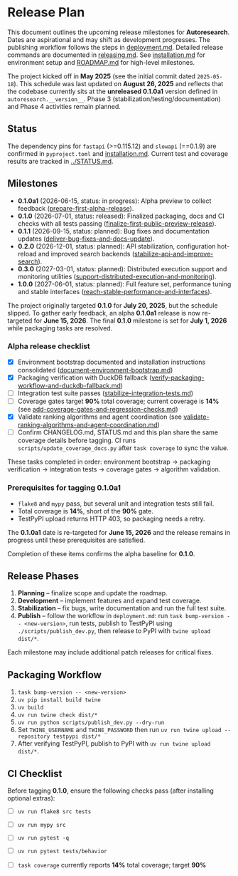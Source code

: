 # Release Plan

This document outlines the upcoming release milestones for **Autoresearch**.
Dates are aspirational and may shift as development progresses.
The publishing workflow follows the steps in
[deployment.md](deployment.md). Detailed release commands are documented in
[releasing.md](releasing.md). See
[installation.md](installation.md) for environment setup and
[ROADMAP.md](../ROADMAP.md) for high-level milestones.

The project kicked off in **May 2025** (see the initial commit dated
`2025-05-18`). This schedule was last updated on **August 26, 2025** and
reflects that the codebase currently sits at the **unreleased 0.1.0a1** version
defined in `autoresearch.__version__`. Phase 3
(stabilization/testing/documentation) and Phase 4 activities remain planned.

## Status

The dependency pins for `fastapi` (>=0.115.12) and `slowapi` (==0.1.9) are
confirmed in `pyproject.toml` and [installation.md](installation.md).
Current test and coverage results are tracked in
[../STATUS.md](../STATUS.md).

## Milestones

- **0.1.0a1** (2026-06-15, status: in progress): Alpha preview to collect
  feedback
  ([prepare-first-alpha-release](
  ../issues/archive/prepare-first-alpha-release.md)).
- **0.1.0** (2026-07-01, status: released): Finalized packaging, docs and CI
  checks with all tests passing
  ([finalize-first-public-preview-release](
  ../issues/archive/finalize-first-public-preview-release.md)).
- **0.1.1** (2026-09-15, status: planned): Bug fixes and documentation updates
  ([deliver-bug-fixes-and-docs-update](
  ../issues/deliver-bug-fixes-and-docs-update.md)).
- **0.2.0** (2026-12-01, status: planned): API stabilization, configuration
  hot-reload and improved search backends
  ([stabilize-api-and-improve-search](
  ../issues/stabilize-api-and-improve-search.md)).
- **0.3.0** (2027-03-01, status: planned): Distributed execution support and
  monitoring utilities
  ([support-distributed-execution-and-monitoring](
  ../issues/archive/support-distributed-execution-and-monitoring.md)).
- **1.0.0** (2027-06-01, status: planned): Full feature set, performance
  tuning and stable interfaces
  ([reach-stable-performance-and-interfaces](
  ../issues/reach-stable-performance-and-interfaces.md)).

The project originally targeted **0.1.0** for **July 20, 2025**, but the
schedule slipped. To gather early feedback, an alpha **0.1.0a1** release is
now re-targeted for **June 15, 2026**. The final **0.1.0** milestone is set
for **July 1, 2026** while packaging tasks are resolved.

### Alpha release checklist

- [x] Environment bootstrap documented and installation instructions
  consolidated
  ([document-environment-bootstrap.md](
  ../issues/archive/document-environment-bootstrap.md))
- [x] Packaging verification with DuckDB fallback
  ([verify-packaging-workflow-and-duckdb-fallback.md](
  ../issues/archive/verify-packaging-workflow-and-duckdb-fallback.md))
- [ ] Integration test suite passes
  ([stabilize-integration-tests.md](
  ../issues/archive/stabilize-integration-tests.md))
- [ ] Coverage gates target **90%** total coverage; current coverage is
  **14%** (see
  [add-coverage-gates-and-regression-checks.md](
  ../issues/archive/add-coverage-gates-and-regression-checks.md))
- [x] Validate ranking algorithms and agent coordination
  (see
  [validate-ranking-algorithms-and-agent-coordination.md](
  ../issues/archive/validate-ranking-algorithms-and-agent-coordination.md))
- [ ] Confirm CHANGELOG.md, STATUS.md and this plan share the same coverage
  details before tagging. CI runs `scripts/update_coverage_docs.py` after
  `task coverage` to sync the value.

These tasks completed in order: environment bootstrap → packaging verification
→ integration tests → coverage gates → algorithm validation.

### Prerequisites for tagging 0.1.0a1

- `flake8` and `mypy` pass, but several unit and integration tests still fail.
- Total coverage is **14%**, short of the **90%** gate.
- TestPyPI upload returns HTTP 403, so packaging needs a retry.

The **0.1.0a1** date is re-targeted for **June 15, 2026** and the release
remains in progress until these prerequisites are satisfied.

Completion of these items confirms the alpha baseline for **0.1.0**.

## Release Phases

1. **Planning** – finalize scope and update the roadmap.
2. **Development** – implement features and expand test coverage.
3. **Stabilization** – fix bugs, write documentation and run the full test
   suite.
4. **Publish** – follow the workflow in `deployment.md`: run
   `task bump-version -- <new-version>`, run tests, publish to TestPyPI using
   `./scripts/publish_dev.py`, then release to PyPI with `twine upload dist/*`.

Each milestone may include additional patch releases for critical fixes.

## Packaging Workflow

1. `task bump-version -- <new-version>`
2. `uv pip install build twine`
3. `uv build`
4. `uv run twine check dist/*`
5. `uv run python scripts/publish_dev.py --dry-run`
6. Set `TWINE_USERNAME` and `TWINE_PASSWORD` then run
   `uv run twine upload --repository testpypi dist/*`
7. After verifying TestPyPI, publish to PyPI with
   `uv run twine upload dist/*`.

## CI Checklist

Before tagging **0.1.0**, ensure the following checks pass (after installing
optional extras):

- [ ] `uv run flake8 src tests`
- [ ] `uv run mypy src`
- [ ] `uv run pytest -q`
- [ ] `uv run pytest tests/behavior`
- [ ] `task coverage` currently reports **14%** total coverage; target **90%**

